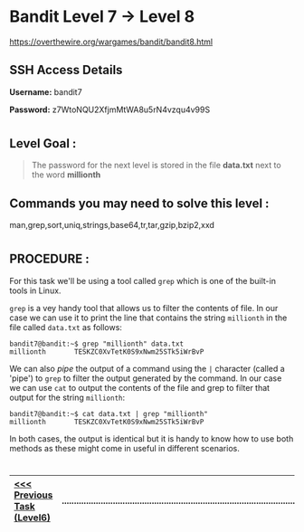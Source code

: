 # Bandit Level 7 -> Level 8 #

https://overthewire.org/wargames/bandit/bandit8.html


## SSH Access Details ##
**Username:**  bandit7

**Password:**  z7WtoNQU2XfjmMtWA8u5rN4vzqu4v99S
#

## Level Goal : ##
>The password for the next level is stored in the file **data.txt** next to the word **millionth**


## Commands you may need to solve this level : ##
man,grep,sort,uniq,strings,base64,tr,tar,gzip,bzip2,xxd
#  
## PROCEDURE : ##

For this task we'll be using a tool called `grep` which is one of the built-in tools in Linux.

`grep` is a vey handy tool that allows us to filter the contents of file.  In our case we can use it to print the line that contains the string `millionth` in the file called `data.txt` as follows:

```console
bandit7@bandit:~$ grep "millionth" data.txt
millionth       TESKZC0XvTetK0S9xNwm25STk5iWrBvP
```

We can also *pipe* the output of a command using the `|` character (called a 'pipe') to `grep` to filter the output generated by the command.  In our case we can use `cat` to output the contents of the file and grep to filter that output for the string `millionth`:

```console
bandit7@bandit:~$ cat data.txt | grep "millionth"
millionth       TESKZC0XvTetK0S9xNwm25STk5iWrBvP
```

In both cases, the output is identical but it is handy to know how to use both methods as these might come in useful in different scenarios.





#
[<<< Previous Task (Level6) ](Level6%20->%20Level7.md)|......................................................................................................| [Next Task (Level8) >>>](Level8%20->%20Level9.md)|
:-|--|-:
